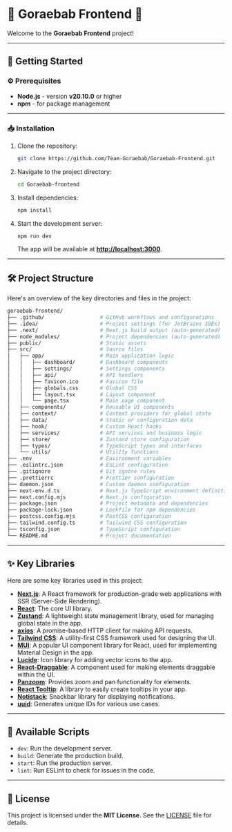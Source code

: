 # 🐳 Goraebab Frontend 🐳

Welcome to the **Goraebab Frontend** project! 

---

## 🚀 Getting Started

### ⚙️ Prerequisites

- **Node.js** - version **v20.10.0** or higher
- **npm** - for package management

---

### 📥 Installation

1. Clone the repository:

    ```bash
    git clone https://github.com/Team-Goraebab/Goraebab-Frontend.git
    ```

2. Navigate to the project directory:

    ```bash
    cd Goraebab-frontend
    ```

3. Install dependencies:

    ```bash
    npm install
    ```

4. Start the development server:

    ```bash
    npm run dev
    ```

    The app will be available at **[http://localhost:3000](http://localhost:3000)**.

---

## 🛠 Project Structure

Here's an overview of the key directories and files in the project:

```bash
goraebab-frontend/
├── .github/                  # GitHub workflows and configurations
├── .idea/                    # Project settings (for JetBrains IDEs)
├── .next/                    # Next.js build output (auto-generated)
├── node_modules/             # Project dependencies (auto-generated)
├── public/                   # Static assets
├── src/                      # Source files
│   ├── app/                  # Main application logic
│   │   ├── dashboard/        # Dashboard components
│   │   ├── settings/         # Settings components
│   │   ├── api/              # API handlers
│   │   ├── favicon.ico       # Favicon file
│   │   ├── globals.css       # Global CSS
│   │   ├── layout.tsx        # Layout component
│   │   └── page.tsx          # Main page component
│   ├── components/           # Reusable UI components
│   ├── context/              # Context providers for global state
│   ├── data/                 # Static or configuration data
│   ├── hook/                 # Custom React hooks
│   ├── services/             # API services and business logic
│   ├── store/                # Zustand store configuration
│   ├── types/                # TypeScript types and interfaces
│   └── utils/                # Utility functions
├── .env                      # Environment variables
├── .eslintrc.json            # ESLint configuration
├── .gitignore                # Git ignore rules
├── .prettierrc               # Prettier configuration
├── daemon.json               # Custom daemon configuration
├── next-env.d.ts             # Next.js TypeScript environment definitions
├── next.config.mjs           # Next.js configuration
├── package.json              # Project metadata and dependencies
├── package-lock.json         # Lockfile for npm dependencies
├── postcss.config.mjs        # PostCSS configuration
├── tailwind.config.ts        # Tailwind CSS configuration
├── tsconfig.json             # TypeScript configuration
└── README.md                 # Project documentation
```



---

## ✨ Key Libraries

Here are some key libraries used in this project:

- **[Next.js](https://nextjs.org/)**: A React framework for production-grade web applications with SSR (Server-Side Rendering).
- **[React](https://reactjs.org/)**: The core UI library.
- **[Zustand](https://github.com/pmndrs/zustand)**: A lightweight state management library, used for managing global state in the app.
- **[axios](https://axios-http.com/)**: A promise-based HTTP client for making API requests.
- **[Tailwind CSS](https://tailwindcss.com/)**: A utility-first CSS framework used for designing the UI.
- **[MUI](https://mui.com/)**: A popular UI component library for React, used for implementing Material Design in the app.
- **[Lucide](https://lucide.dev/)**: Icon library for adding vector icons to the app.
- **[React-Draggable](https://www.npmjs.com/package/react-draggable)**: A component used for making elements draggable within the UI.
- **[Panzoom](https://github.com/timmywil/panzoom)**: Provides zoom and pan functionality for elements.
- **[React Tooltip](https://react-tooltip.com/)**: A library to easily create tooltips in your app.
- **[Notistack](https://notistack.com/)**: Snackbar library for displaying notifications.
- **[uuid](https://www.npmjs.com/package/uuid)**: Generates unique IDs for various use cases.
  
---

## 📄 Available Scripts

- `dev`: Run the development server.
- `build`: Generate the production build.
- `start`: Run the production server.
- `lint`: Run ESLint to check for issues in the code.

---

## 📜 License

This project is licensed under the **MIT License**. See the [LICENSE](./LICENSE) file for details.


